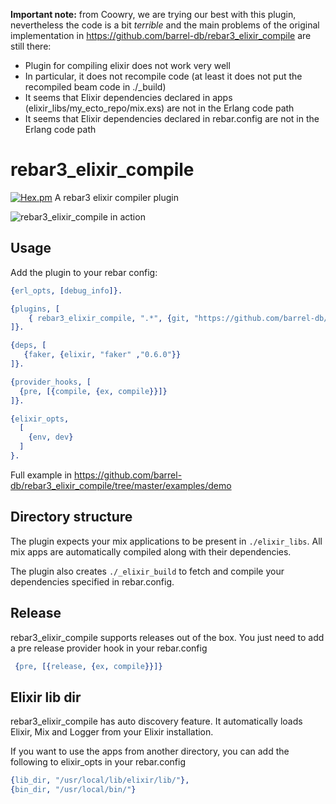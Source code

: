 **Important note:** from Coowry, we are trying our best with this plugin, nevertheless the code is a bit *terrible* and the main problems of the original implementation in https://github.com/barrel-db/rebar3_elixir_compile are still there: 

- Plugin for compiling elixir does not work very well
- In particular, it does not recompile code (at least it does not put the recompiled beam code in ./_build)
- It seems that Elixir dependencies declared in apps (elixir_libs/my_ecto_repo/mix.exs) are not in the Erlang code path
- It seems that Elixir dependencies declared in rebar.config are not in the Erlang code path

rebar3_elixir_compile
=====
[![Hex.pm](https://img.shields.io/hexpm/v/rebar3_elixir_compile.svg?maxAge=2592000?style=flat-square)](https://hex.pm/packages/rebar3_elixir_compile)
A rebar3 elixir compiler plugin

![rebar3_elixir_compile in action](doc/screenshot-release.png)

Usage
-----

Add the plugin to your rebar config:

```erlang
{erl_opts, [debug_info]}.

{plugins, [
    { rebar3_elixir_compile, ".*", {git, "https://github.com/barrel-db/rebar3_elixir_compile.git", {branch, "master"}}}
]}.

{deps, [
   {faker, {elixir, "faker" ,"0.6.0"}}
]}.

{provider_hooks, [
  {pre, [{compile, {ex, compile}}]}
]}.

{elixir_opts, 
  [
    {env, dev}
  ]
}.
```

Full example in https://github.com/barrel-db/rebar3_elixir_compile/tree/master/examples/demo

Directory structure
--------
The plugin expects your mix applications to be present in `./elixir_libs`. All mix apps are automatically compiled along with their dependencies. 

The plugin also creates `./_elixir_build` to fetch and compile your dependencies specified in rebar.config.


Release 
-------
rebar3_elixir_compile supports releases out of the box. You just need to add a pre release provider hook in your rebar.config

```erlang
 {pre, [{release, {ex, compile}}]}  
```

Elixir lib dir
--------

rebar3_elixir_compile has auto discovery feature. It automatically loads Elixir, Mix and Logger from your Elixir installation. 

If you want to use the apps from another directory, you can add the following to elixir_opts in your rebar.config

```erlang
{lib_dir, "/usr/local/lib/elixir/lib/"},
{bin_dir, "/usr/local/bin/"}
```

